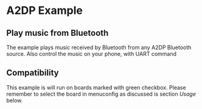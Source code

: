 # A2DP Example

## Play music from Bluetooth 

The example plays music received by Bluetooth from any A2DP Bluetooth source. Also control the music on your phone, with UART command


## Compatibility

This example is will run on boards marked with green checkbox. Please remember to select the board in menuconfig as discussed is section *Usage* below.


